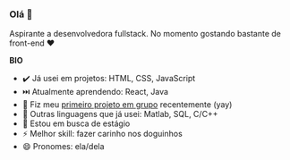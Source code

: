 ### Olá 👋

Aspirante a desenvolvedora fullstack. No momento gostando bastante de front-end ❤️

**BIO**

- ✔️ Já usei em projetos: HTML, CSS, JavaScript
- ⏭️ Atualmente aprendendo: React, Java
- 👯 Fiz meu [primeiro projeto em grupo](https://github.com/sgsilvathais/formacao-driven-fullstack-buzzquizz) recentemente (yay)
- 🌱 Outras linguagens que já usei: Matlab, SQL, C/C++
- 🤔 Estou em busca de estágio
- ⚡ Melhor skill: fazer carinho nos doguinhos
- 😄 Pronomes: ela/dela
